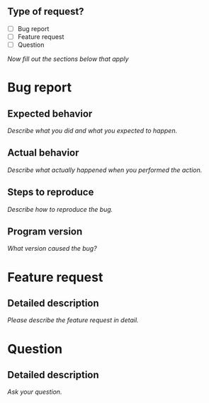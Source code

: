 ## Type of request?

- [ ] Bug report
- [ ] Feature request
- [ ] Question

*Now fill out the sections below that apply*

# Bug report

## Expected behavior

*Describe what you did and what you expected to happen.*

## Actual behavior

*Describe what actually happened when you performed the action.*

## Steps to reproduce

*Describe how to reproduce the bug.*

## Program version

*What version caused the bug?*

# Feature request

## Detailed description

*Please describe the feature request in detail.*

# Question

## Detailed description

*Ask your question.*
